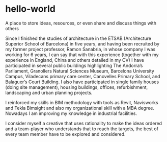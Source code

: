 # hello-world
A place to store ideas, resources, or even share and discuss things with others

Since I finished the studies of architecture  in the ETSAB (Architecture Superior School  of Barcelona) in five years, and having been recruited  by my former project professor, Ramon Sanabria, in whose company I was working for 6 years, I can say that with this experience  (together  with  my experience in England, China and others detailed in my CV)  I have participated in several public buildings highlighting The Andorra’s Parliament, Granollers Natural Sciences Museum, Barcelona University Campus,  Viladecans primary care center, Canovelles Primary School, and Balaguer’s Court Building. I also have participated in single family houses (doing site management), housing buildings, offices, refurbishment, landscaping and urban planning projects.

I reinforced my skills in BIM methodology with tools as Revit, Navisworks and Tekla Bimsight and also my organizational skill with a MBA degree. Nowadays I am improving my knowledge in industrial facilities.


I consider myself a creative that uses rationality to make the ideas ordered and a team-player who understands that to reach the targets, the best of every team member have to be explored and considered.
